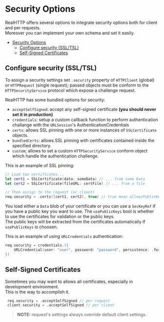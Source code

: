 # Security Options

RealHTTP offers several options to integrate security options both for client and per requests.  
Moreover you can implement your own schema and set it easily.

- [Security Options](#security-options)
  - [Configure security (SSL/TSL)](#configure-security-ssltsl)
  - [Self-Signed Certificates](#self-signed-certificates)

## Configure security (SSL/TSL)

To assign a security settings set `.security` property of `HTTPClient` (global) or `HTTPRequest` (single request); passed objects must be conform to the `HTTPSecurityService` protocol which expose a challenge request.

RealHTTP has some bundled options for security:
- `acceptSelfSigned`: accept any self-signed certificate **(you should never set it in production)**
- `credentials`: setup a custom callback function to perform authentication challange with the `URLSession`'s AuthenticationCredentials
- `certs`: allows SSL pinning with one or more instances of `SSLCertificate` objects.
- `bundledCerts`: allows SSL pinning with certificates contained inside the specified directory.
- `custom`; allows to set a custom `HTTPSecurityService` conform object which handle the authentication challenge.

This is an example of SSL pinning:

```swift
// Load two certificates...
let cert1 = SSLCertificate(data: someData) // ... from some Data
let cert2 = SSLCertificate(fileURL: certFile) // ... from a file

// Then assign to the request (or client)
req.security = .certs([cert1, cert2], true) // true mean allowsPublicKeys
```

You load either a `Data` blob of your certificate or you can use a `SecKeyRef` if you have a public key you want to use. The `usePublicKeys` bool is whether to use the certificates for validation or the public keys.  
The public keys will be extracted from the certificates automatically if `usePublicKeys` is choosen.

This is an example of using `URLCredentials` authentication:

```swift
req.security = credentials.({
    URLCredential(user: "user", password: "password", persistence: .forSession)
})
```

## Self-Signed Certificates

Sometimes you may want to allows all certificates, especially in development environment.  
This is the way to accomplish it.

```swift
 req.security = .acceptSelfSigned // per request
 client.security = .acceptSelfSigned // per client
```

> **NOTE:** request's settings always override default client settings.